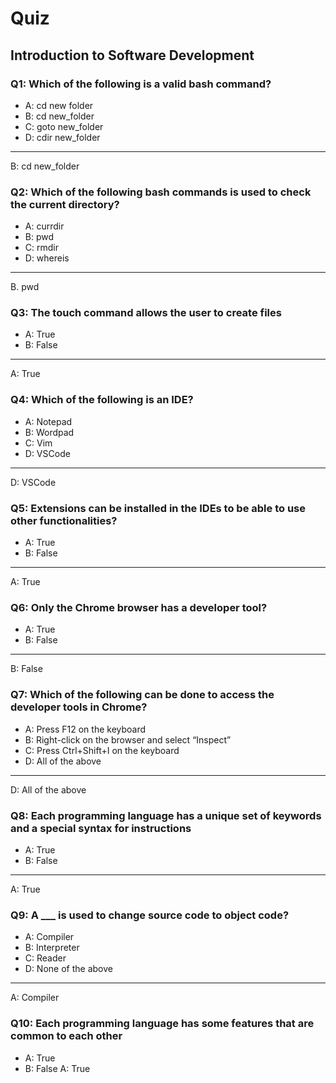 # Quiz

## Introduction to Software Development

### Q1: Which of the following is a valid bash command?
- A: cd new folder
- B: cd new_folder
- C: goto new_folder
- D: cdir new_folder
---
B: cd new_folder

### Q2: Which of the following bash commands is used to check the current directory?
- A: currdir
- B: pwd
- C: rmdir
- D: whereis
---
B. pwd
### Q3: The touch command allows the user to create files
- A: True
- B: False
---
A: True

### Q4: Which of the following is an IDE?
- A: Notepad
- B: Wordpad
- C: Vim
- D: VSCode
---
D: VSCode

### Q5: Extensions can be installed in the IDEs to be able to use other functionalities?
- A: True
- B: False
---
A: True
### Q6: Only the Chrome browser has a developer tool?
- A: True
- B: False
---
B: False

### Q7: Which of the following can be done to access the developer tools in Chrome?
- A: Press F12 on the keyboard
- B: Right-click on the browser and select “Inspect”
- C: Press Ctrl+Shift+I on the keyboard
- D: All of the above
---
D: All of the above

### Q8: Each programming language has a unique set of keywords and a special syntax for instructions
- A: True
- B: False
---
A: True

### Q9: A ___ is used to change source code to object code?
- A: Compiler
- B: Interpreter
- C: Reader
- D: None of the above
---
A: Compiler

### Q10: Each programming language has some features that are common to each other
- A: True
- B: False
A: True